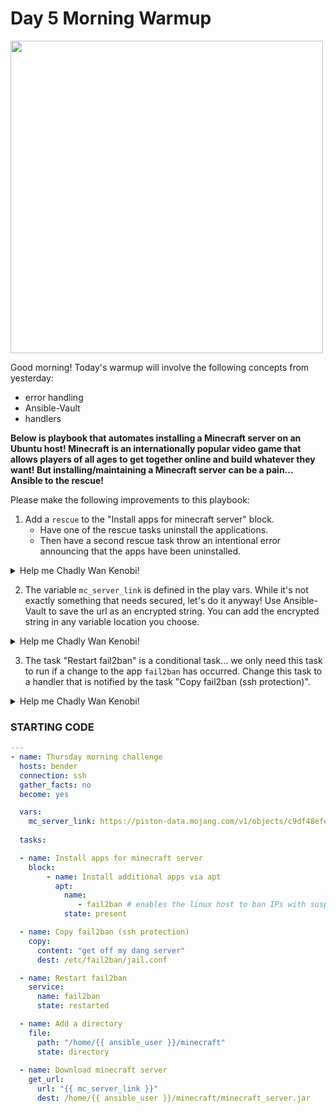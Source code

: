 # Day 5 Morning Warmup

<img src="https://geekflare.com/wp-content/uploads/2021/10/minecraft-hosting-vultr.png" width="500"/>

Good morning! Today's warmup will involve the following concepts from yesterday:

- error handling
- Ansible-Vault
- handlers

**Below is playbook that automates installing a Minecraft server on an Ubuntu host! Minecraft is an internationally popular video game that allows players of all ages to get together online and build whatever they want! But installing/maintaining a Minecraft server can be a pain... Ansible to the rescue!**

Please make the following improvements to this playbook:

1. Add a `rescue` to the "Install apps for minecraft server" block. 
    - Have one of the rescue tasks uninstall the applications. 
    - Then have a second rescue task throw an intentional error announcing that the apps have been uninstalled.

  <details>
  <summary>Help me Chadly Wan Kenobi!</summary>

  ```yaml
    - name: Install apps for minecraft server
      block:
          - name: Install additional apps via apt
            apt:
              name:
                 - fail2ban # enables the linux host to ban IPs with suspicious SSH activity
              state: present
      rescue:
        - name: first
          apt:
            name: fail2ban
            state: absent
        - name: second
          fail:
            msg: "Error in installing application! Uninstalled, exiting..."
  ```

  </details>

2. The variable `mc_server_link` is defined in the play vars. While it's not exactly something that needs secured, let's do it anyway! Use Ansible-Vault to save the url as an encrypted string. You can add the encrypted string in any variable location you choose.

  <details>
  <summary>Help me Chadly Wan Kenobi!</summary>

  ```yaml
  ansible-vault encrypt_string "https://piston-data.mojang.com/v1/objects/c9df48efed58511cdd0213c56b9013a7b5c9ac1f/server.jar" --name "mc_server_link"
  ```

  </details>

3. The task "Restart fail2ban" is a conditional task... we only need this task to run if a change to the app `fail2ban` has occurred. Change this task to a handler that is notified by the task "Copy fail2ban (ssh protection)".

  <details>
  <summary>Help me Chadly Wan Kenobi!</summary>

  ```yaml
  tasks:

    - name: Copy fail2ban (ssh protection)
      copy:
        content: "get off my dang server"
        dest: jail.conf
      notify:
        - Restart fail2ban

  handlers:

    - name: Restart fail2ban
      service:
        name: fail2ban
        state: restarted
  ```

  </details>
  
### STARTING CODE
  
```yaml
---
- name: Thursday morning challenge
  hosts: bender
  connection: ssh
  gather_facts: no
  become: yes

  vars:
    mc_server_link: https://piston-data.mojang.com/v1/objects/c9df48efed58511cdd0213c56b9013a7b5c9ac1f/server.jar
    
  tasks:

  - name: Install apps for minecraft server
    block:
        - name: Install additional apps via apt
          apt:
            name:
               - fail2ban # enables the linux host to ban IPs with suspicious SSH activity
            state: present

  - name: Copy fail2ban (ssh protection)
    copy:
      content: "get off my dang server"
      dest: /etc/fail2ban/jail.conf

  - name: Restart fail2ban
    service:
      name: fail2ban
      state: restarted

  - name: Add a directory
    file:
      path: "/home/{{ ansible_user }}/minecraft"
      state: directory
      
  - name: Download minecraft server
    get_url:
      url: "{{ mc_server_link }}"
      dest: /home/{{ ansible_user }}/minecraft/minecraft_server.jar
```
